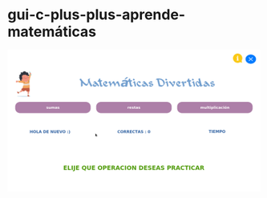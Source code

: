 # gui-c-plus-plus-aprende-matemáticas
![alt text](https://github.com/Julian-guillermo-zapata-rugeles/gui-c-plus-plus-aprende-matematicas/blob/main/screen1.png?raw=true)
